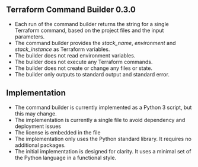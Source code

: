 ## Terraform Command Builder 0.3.0

- Each run of the command builder returns the string for a single Terraform command, based on the project files and the input parameters.
- The command builder provides the *stack_name*, *environment* and *stack_instance* as Terraform variables.
- The builder does not read environment variables.
- The builder does not execute any Terraform commands. 
- The builder does not create or change any files or state.
- The builder only outputs to standard output and standard error.

## Implementation

- The command builder is currently implemented as a Python 3 script, but this may change.
- The implementation is currently a single file to avoid dependency and deployment issues
- The license is embedded in the file
- The implementation only uses the Python standard library. It requires no additional packages.
- The initial implementation is designed for clarity. It uses a minimal set of the Python language in a functional style.

